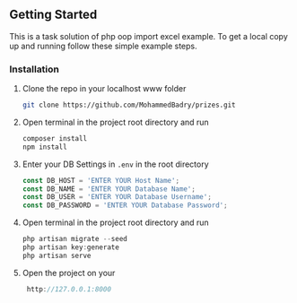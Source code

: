 
<!-- GETTING STARTED -->
## Getting Started

This is a task solution of php oop import excel example.
To get a local copy up and running follow these simple example steps.


### Installation

1. Clone the repo in your localhost www folder
   ```sh
   git clone https://github.com/MohammedBadry/prizes.git
   ```
2. Open terminal in the project root directory and run
   ```js
   composer install
   npm install
   ```
3. Enter your DB Settings in `.env` in the root directory
   ```js
   const DB_HOST = 'ENTER YOUR Host Name';
   const DB_NAME = 'ENTER YOUR Database Name';
   const DB_USER = 'ENTER YOUR Database Username';
   const DB_PASSWORD = 'ENTER YOUR Database Password';
   ```
2. Open terminal in the project root directory and run
   ```js
   php artisan migrate --seed
   php artisan key:generate
   php artisan serve
   ```
6. Open the project on your
   ```js
    http://127.0.0.1:8000
   ```